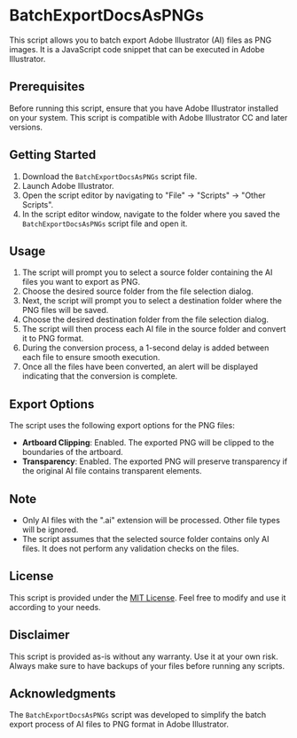 # BatchExportDocsAsPNGs

This script allows you to batch export Adobe Illustrator (AI) files as PNG images. It is a JavaScript code snippet that can be executed in Adobe Illustrator.

## Prerequisites

Before running this script, ensure that you have Adobe Illustrator installed on your system. This script is compatible with Adobe Illustrator CC and later versions.

## Getting Started

1. Download the `BatchExportDocsAsPNGs` script file.
2. Launch Adobe Illustrator.
3. Open the script editor by navigating to "File" -> "Scripts" -> "Other Scripts".
4. In the script editor window, navigate to the folder where you saved the `BatchExportDocsAsPNGs` script file and open it.

## Usage

1. The script will prompt you to select a source folder containing the AI files you want to export as PNG.
2. Choose the desired source folder from the file selection dialog.
3. Next, the script will prompt you to select a destination folder where the PNG files will be saved.
4. Choose the desired destination folder from the file selection dialog.
5. The script will then process each AI file in the source folder and convert it to PNG format.
6. During the conversion process, a 1-second delay is added between each file to ensure smooth execution.
7. Once all the files have been converted, an alert will be displayed indicating that the conversion is complete.

## Export Options

The script uses the following export options for the PNG files:

- **Artboard Clipping**: Enabled. The exported PNG will be clipped to the boundaries of the artboard.
- **Transparency**: Enabled. The exported PNG will preserve transparency if the original AI file contains transparent elements.

## Note

- Only AI files with the ".ai" extension will be processed. Other file types will be ignored.
- The script assumes that the selected source folder contains only AI files. It does not perform any validation checks on the files.

## License

This script is provided under the [MIT License](https://opensource.org/licenses/MIT). Feel free to modify and use it according to your needs.

## Disclaimer

This script is provided as-is without any warranty. Use it at your own risk. Always make sure to have backups of your files before running any scripts.

## Acknowledgments

The `BatchExportDocsAsPNGs` script was developed to simplify the batch export process of AI files to PNG format in Adobe Illustrator.
